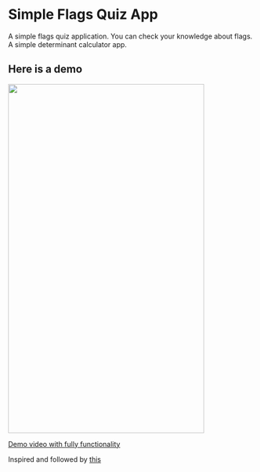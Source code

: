 # Simple Flags Quiz App
A simple flags quiz application. You can check your knowledge about flags. A simple determinant calculator app.


## Here is a demo
<img src="https://user-images.githubusercontent.com/56734609/113797665-21d78780-976b-11eb-9073-0a5ae178af60.gif" width="400" height="711"/>

[Demo video with fully functionality](https://youtu.be/pBY4IEZTZlQ "On Youtube")

Inspired and followed by [this](https://www.youtube.com/watch?v=b21fiIyOW4A)
